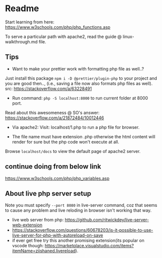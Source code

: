 # Readme

Start learning from here: <https://www.w3schools.com/php/php_functions.asp>

To serve a particular path with apache2, read the guide @ linux-walkthrough.md file.

## Tips

- Want to make your prettier work with formatting php file as well..?

Just install this package `npm i -D @prettier/plugin-php` to your project and you are good then.., (i.e., saving a file now also formats php files as well).
src: <https://stackoverflow.com/a/63228491>

- Run command: `php -S localhost:8000` to run current folder at 8000 port.

Read about this awesomeness @ SO's answer: <https://stackoverflow.com/a/21872484/10012446>

- Via apache2: Visit: localhost/1.php to run a php file for browser.

- The file name must have extension .php otherwise the html content will render for sure but the php code won't execute at all.

Browse `localhost/docs` to view the default page of apache2 server.

## continue doing from below link

<https://www.w3schools.com/php/php_variables.asp>

## About live php server setup

Note you must specify `--port 8080` in live-server command, coz that seems to cause any problem and live reloding in browser isn't working that way.

- live web server from php: <https://github.com/ritwickdey/live-server-web-extension>
- <https://stackoverflow.com/questions/60678203/is-it-possible-to-use-live-server-for-php-with-autoreload-on-save>
- if ever get free try this another promising extension(its popular on vscode though: <https://marketplace.visualstudio.com/items?itemName=ziishaned.livereload>).
